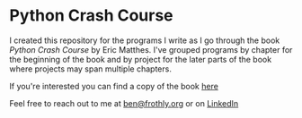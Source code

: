 # Python Crash Course
I created this repository for the programs I write as I go through the book 
*Python Crash Course* by Eric Matthes. I've grouped programs by chapter for
the beginning of the book and by project for the later parts of the book where 
projects may span multiple chapters.

If you're interested you can find a copy of the book [here](https://www.amazon.com/Python-Crash-Course-2nd-Edition/dp/1593279280/ref=sr_1_1?keywords=python+crash+course&qid=1655498328&sprefix=python+crash%2Caps%2C57&sr=8-1)

Feel free to reach out to me at ben@frothly.org or on [LinkedIn](https://www.linkedin.com/in/benkinder42)